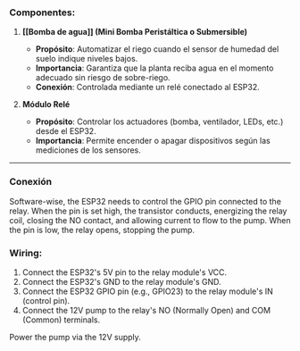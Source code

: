 ### **Componentes:**
1. **[[Bomba de agua]] (Mini Bomba Peristáltica o Submersible)**
   - **Propósito**: Automatizar el riego cuando el sensor de humedad del suelo indique niveles bajos.
   - **Importancia**: Garantiza que la planta reciba agua en el momento adecuado sin riesgo de sobre-riego.
   - **Conexión**: Controlada mediante un relé conectado al ESP32.

2. **Módulo Relé**
   - **Propósito**: Controlar los actuadores (bomba, ventilador, LEDs, etc.) desde el ESP32.
   - **Importancia**: Permite encender o apagar dispositivos según las mediciones de los sensores.
---
### **Conexión**
Software-wise, the ESP32 needs to control the GPIO pin connected to the relay. When the pin is set high, the transistor conducts, energizing the relay coil, closing the NO contact, and allowing current to flow to the pump. When the pin is low, the relay opens, stopping the pump.

### Wiring:
1. Connect the ESP32's 5V pin to the relay module's VCC.
2. Connect the ESP32's GND to the relay module's GND.
3. Connect the ESP32 GPIO pin (e.g., GPIO23) to the relay module's IN (control pin).
4. Connect the 12V pump to the relay's NO (Normally Open) and COM (Common) terminals.

Power the pump via the 12V supply.
